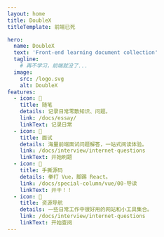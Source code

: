 ```yaml
---
layout: home
title: DoubleX
titleTemplate: 前端已死

hero:
  name: DoubleX
  text: 'Front-end learning document collection'
  tagline: 
    # 再不学习，前端就没了...
  image:
    src: /logo.svg
    alt: DoubleX
features:
  - icon: 📝
    title: 随笔
    details: 记录日常零散知识、问题。
    link: /docs/essay/
    linkText: 记录日常
  - icon: 🎉
    title: 面试
    details: 海量前端面试问题解答，一站式阅读体验。
    link: /docs/interview/internet-questions
    linkText: 开始刷题
  - icon: 😤
    title: 手撕源码
    details: 拳打 Vue，脚踢 React。
    link: /docs/special-column/vue/00-导读
    linkText: 开干！！
  - icon: 🔗
    title: 资源导航
    details: 一些日常工作中很好用的网站和小工具集合。
    link: /docs/interview/internet-questions
    linkText: 开始查阅
---
```

